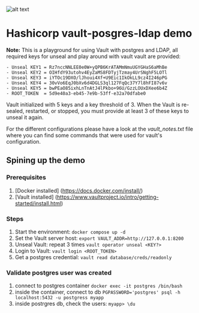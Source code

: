 ![alt text](https://www.datocms-assets.com/2885/1506458488-blog-vault-list.svg "Vault")

# Hashicorp vault-posgres-ldap demo

**Note:** This is a playground for using Vault with postgres and LDAP, all required keys for unseal and play around with vault vault are provided:

    - Unseal KEY1 = Rz7nccNNLEE0e0W+yQPB6KrATAMmNmuUGYGHaS6aMhBe
    - Unseal KEY2 = OIHfdY93utohv4EyZaMS8FDTyjTzmay4UrSNghF5LOTl
    - Unseal KEY3 = iYTOc19DXO/lJhoui4Xf+U9Eic1IkOkLL9cz4I246pPG
    - Unseal KEY4 = 30vVo6EqJ0bXv6d4DGLS3ql127FqQc37Y7l8hFI87v6v
    - Unseal KEY5 = bwPEaO85ixhLnTnAtJ4lPkbo+96U/GzzLOUxDXee6b4Z
    - ROOT_TOKEN  = 5d9e40a3-eb45-7e9b-53ff-e32a70dfabe0

Vault initialized with 5 keys and a key threshold of 3. When the Vault is re-sealed, restarted, or stopped, you must provide at least 3 of these keys to unseal it again.

For the different configurations please have a look at the *vault_notes.txt* file where you can find some commands that were used for vault's configuration.

## Spining up the demo

### Prerequisites
1. [Docker installed] (https://docs.docker.com/install/)
2. [Vault installed] (https://www.vaultproject.io/intro/getting-started/install.html)

### Steps
1. Start the environment: ```docker compose up -d```
2. Set the Vault server host: ```export VAULT_ADDR=http://127.0.0.1:8200```
3. Unseal Vault: repeat 3 times ```vault operator unseal <KEY?>```
4. Login to Vault: ```vault login <ROOT_TOKEN>```
5. Get a postgres credential: ```vault read database/creds/readonly```

### Validate postgres user was created
1. connect to postgres container ```docker exec -it postgres /bin/bash```
2. inside the container, connect to db ```PGPASSWORD='postgres' psql -h localhost:5432 -u postgress myapp```
3. inside postrgres db, check the users: ```myapp> \du```
